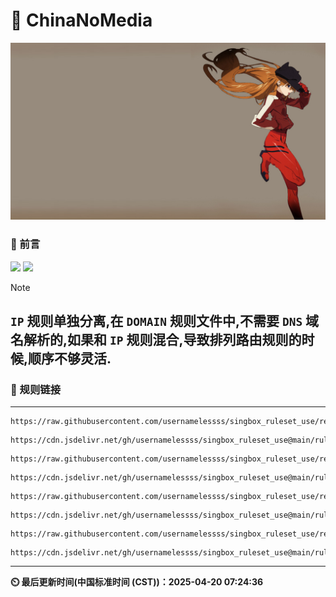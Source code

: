 
# 🧸 ChinaNoMedia
![](https://raw.githubusercontent.com/usernamelessss/picture-bed/main/images/202504042256831.jpg)
### 📣 前言
![](https://shields.io/badge/-移除重复规则-ff69b4) ![](https://shields.io/badge/-IP&nbsp;规则单独存放不与&nbsp;DOMAIN&nbsp;等混合-green)
> [!NOTE]
**`IP` 规则单独分离,在 `DOMAIN` 规则文件中,不需要 `DNS` 域名解析的,如果和 `IP` 规则混合,导致排列路由规则的时候,顺序不够灵活.**
---

###  🔗 规则链接
---

```url
https://raw.githubusercontent.com/usernamelessss/singbox_ruleset_use/refs/heads/main/rule/ChinaNoMedia/ChinaNoMedia_IP.json
```

```url
https://cdn.jsdelivr.net/gh/usernamelessss/singbox_ruleset_use@main/rule/ChinaNoMedia/ChinaNoMedia_IP.json
```

```url
https://raw.githubusercontent.com/usernamelessss/singbox_ruleset_use/refs/heads/main/rule/ChinaNoMedia/ChinaNoMedia_IP.srs
```

```url
https://cdn.jsdelivr.net/gh/usernamelessss/singbox_ruleset_use@main/rule/ChinaNoMedia/ChinaNoMedia_IP.srs
```

```url
https://raw.githubusercontent.com/usernamelessss/singbox_ruleset_use/refs/heads/main/rule/ChinaNoMedia/ChinaNoMedia_No_IP.json
```

```url
https://cdn.jsdelivr.net/gh/usernamelessss/singbox_ruleset_use@main/rule/ChinaNoMedia/ChinaNoMedia_No_IP.json
```

```url
https://raw.githubusercontent.com/usernamelessss/singbox_ruleset_use/refs/heads/main/rule/ChinaNoMedia/ChinaNoMedia_No_IP.srs
```

```url
https://cdn.jsdelivr.net/gh/usernamelessss/singbox_ruleset_use@main/rule/ChinaNoMedia/ChinaNoMedia_No_IP.srs
```

---
**⏲️ 最后更新时间(中国标准时间 (CST))：2025-04-20 07:24:36**